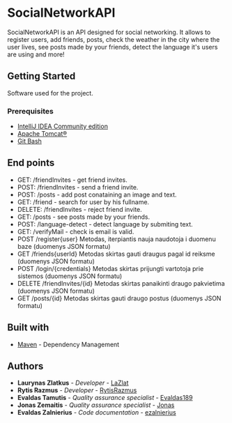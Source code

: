 # SocialNetworkAPI

SocialNetworkAPI is an API designed for social networking. It allows to register users, add friends, posts, check the weather in the city where the user lives, see posts made by your friends, detect the language it's users are using and more!


## Getting Started

Software used for the project.

### Prerequisites

* [IntelliJ IDEA Community edition](https://www.jetbrains.com/idea/download/#section=windows)
* [Apache Tomcat®](https://tomcat.apache.org/download-90.cgi)
* [Git Bash](https://git-scm.com/downloads)

## End points

* GET: /friendInvites - get friend invites.
* POST: /friendInvites - send a friend invite.
* POST: /posts - add post conataining an image and text.
* GET: /friend - search for user by his fullname.
* DELETE: /friendInvites - reject friend invite.
* GET: /posts - see posts made by your friends.
* POST: /language-detect - detect language by submiting text.
* GET: /verifyMail - check is email is valid.
* POST /register{user} Metodas, iterpiantis nauja naudotoja i duomenu baze (duomenys JSON formatu)
* GET /friends{userId} Metodas skirtas gauti draugus pagal id reiksme (duomenys JSON formatu)
* POST /login/{credentials} Metodas skirtas prijungti vartotoja prie sistemos (duomenys JSON formatu)
* DELETE /friendInvites/{id} Metodas skirtas panaikinti draugo pakvietima (duomenys JSON formatu)
* GET /posts/{id} Metodas skirtas gauti draugo postus (duomenys JSON formatu)

## Built with

* [Maven](https://maven.apache.org/) - Dependency Management

## Authors

* **Laurynas Zlatkus** - *Developer* - [LaZlat](https://github.com/LaZlat)
* **Rytis Razmus** - *Developer* - [RytisRazmus](https://github.com/RytisRazmus)
* **Evaldas Tamutis** - *Quality assurance specialist* - [Evaldas189](https://github.com/Evaldas189)
* **Jonas Zemaitis** - *Quality assurance specialist* - [Jonas](https://github.com/JonasPonas)
* **Evaldas Zalnierius** - *Code documentation* - [ezalnierius](https://github.com/ezalnierius)
